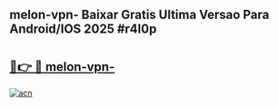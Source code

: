 ## melon-vpn- Baixar Gratis Ultima Versao Para Android/IOS 2025 #r4l0p

# <h2><a href="https://ainizakaria.my?title=melon-vpn-&ref=20M">🔗👉 🔴 melon-vpn-</a></h2>

[![acn](https://github.com/user-attachments/assets/0f9c940e-d8b0-45ae-aac7-cd30a18b3e1c)](https://ainizakaria.my?title=melon-vpn-&ref=20M)

